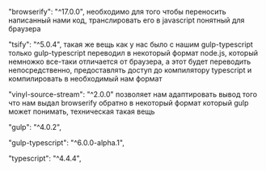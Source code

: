 
"browserify": "^17.0.0",
необходимо для того чтобы переносить написанный нами код,
транслировать его в javascript понятный для браузера

"tsify": "^5.0.4",
такая же вещь как у нас было с нашим gulp-typescript только
gulp-typescript переводил в некоторый формат node.js, который
немножко все-таки отличается от браузера, а этот будет переводить
непосредственно, предоставлять доступ до компилятору typescript
и компилировать в необходимый нам формат

"vinyl-source-stream": "^2.0.0"
позволяет нам адаптировать вывод того что нам выдал browserify
обратно в некоторый формат который gulp может понимать,
техническая такая вещь

"gulp": "^4.0.2",

"gulp-typescript": "^6.0.0-alpha.1",

"typescript": "^4.4.4",
